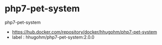 # php7-pet-system
php7-pet-system

- https://hub.docker.com/repository/docker/hhugohm/php7-pet-system
- label : hhugohm/php7-pet-system:2.0.0
